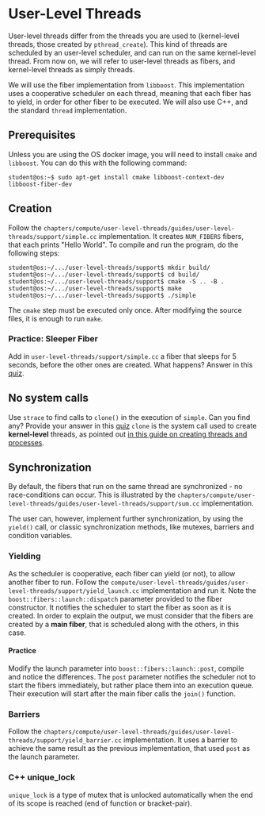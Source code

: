 # User-Level Threads

User-level threads differ from the threads you are used to (kernel-level threads, those created by `pthread_create`).
This kind of threads are scheduled by an user-level scheduler, and can run on the same kernel-level thread.
From now on, we will refer to user-level threads as fibers, and kernel-level threads as simply threads.

We will use the fiber implementation from `libboost`.
This implementation uses a cooperative scheduler on each thread, meaning that each fiber has to yield, in order for other fiber to be executed.
We will also use C++, and the standard `thread` implementation.

## Prerequisites

Unless you are using the OS docker image, you will need to install `cmake` and `libboost`.
You can do this with the following command:

```console
student@os:~$ sudo apt-get install cmake libboost-context-dev libboost-fiber-dev
```

## Creation

Follow the `chapters/compute/user-level-threads/guides/user-level-threads/support/simple.cc` implementation.
It creates `NUM_FIBERS` fibers, that each prints "Hello World".
To compile and run the program, do the following steps:

```console
student@os:~/.../user-level-threads/support$ mkdir build/
student@os:~/.../user-level-threads/support$ cd build/
student@os:~/.../user-level-threads/support$ cmake -S .. -B .
student@os:~/.../user-level-threads/support$ make
student@os:~/.../user-level-threads/support$ ./simple
```

The `cmake` step must be executed only once.
After modifying the source files, it is enough to run `make`.

### Practice: Sleeper Fiber

Add in `user-level-threads/support/simple.cc` a fiber that sleeps for 5 seconds, before the other ones are created.
What happens?
Answer in this [quiz](../drills/questions/sleeping-on-a-fiber.md).

## No system calls

Use `strace` to find calls to `clone()` in the execution of `simple`.
Can you find any?
Provide your answer in this [quiz](../drills/questions/fiber-strace.md)
`clone` is the system call used to create **kernel-level** threads, as pointed out [in this guide on creating threads and processes](../../threads/guides/clone/README.md).

## Synchronization

By default, the fibers that run on the same thread are synchronized - no race-conditions can occur.
This is illustrated by the `chapters/compute/user-level-threads/guides/user-level-threads/support/sum.cc` implementation.

The user can, however, implement further synchronization, by using the `yield()` call, or classic synchronization methods, like mutexes, barriers and condition variables.

### Yielding

As the scheduler is cooperative, each fiber can yield (or not), to allow another fiber to run.
Follow the `compute/user-level-threads/guides/user-level-threads/support/yield_launch.cc` implementation and run it.
Note the `boost::fibers::launch::dispatch` parameter provided to the fiber constructor.
It notifies the scheduler to start the fiber as soon as it is created.
In order to explain the output, we must consider that the fibers are created by a **main fiber**, that is scheduled along with the others, in this case.

#### Practice

Modify the launch parameter into `boost::fibers::launch::post`, compile and notice the differences.
The `post` parameter notifies the scheduler not to start the fibers immediately, but rather place them into an execution queue.
Their execution will start after the main fiber calls the `join()` function.

### Barriers

Follow the `chapters/compute/user-level-threads/guides/user-level-threads/support/yield_barrier.cc` implementation.
It uses a barrier to achieve the same result as the previous implementation, that used `post` as the launch parameter.

### C++ unique_lock

`unique_lock` is a type of mutex that is unlocked automatically when the end of its scope is reached (end of function or bracket-pair).
